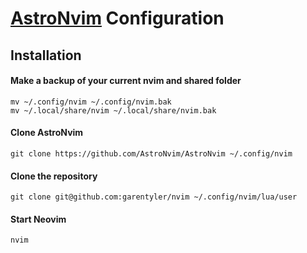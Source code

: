 # [AstroNvim](https://github.com/AstroNvim/AstroNvim) Configuration

## Installation

#### Make a backup of your current nvim and shared folder

```shell
mv ~/.config/nvim ~/.config/nvim.bak
mv ~/.local/share/nvim ~/.local/share/nvim.bak
```

#### Clone AstroNvim

```shell
git clone https://github.com/AstroNvim/AstroNvim ~/.config/nvim
```

#### Clone the repository

```shell
git clone git@github.com:garentyler/nvim ~/.config/nvim/lua/user
```

#### Start Neovim

```shell
nvim
```

